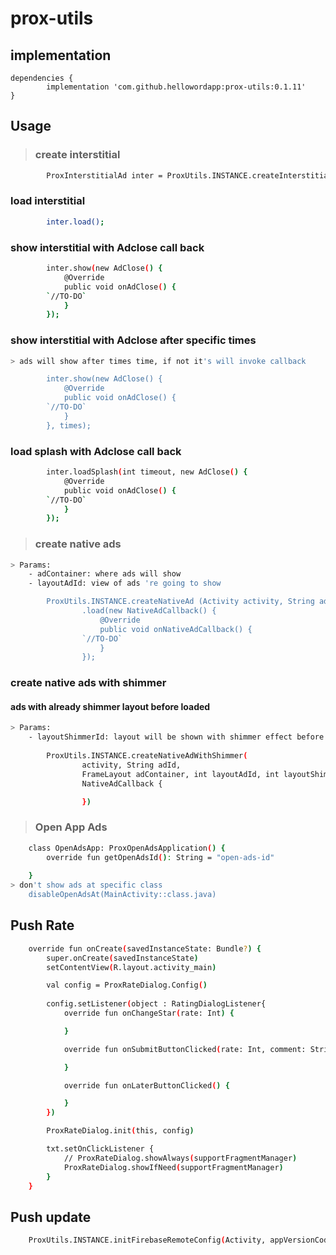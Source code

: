 # prox-utils

## implementation
```
dependencies {
        implementation 'com.github.hellowordapp:prox-utils:0.1.11'
}
```

## Usage

> ### create interstitial
```sh
        ProxInterstitialAd inter = ProxUtils.INSTANCE.createInterstitialAd (Activity activity, String adId);
```

### load interstitial
```sh
        inter.load();
```

### show interstitial with Adclose call back
```sh
        inter.show(new AdClose() {
            @Override
            public void onAdClose() {
		`//TO-DO`
            }
        });

```

### show interstitial with Adclose after specific times
```sh
> ads will show after times time, if not it's will invoke callback

        inter.show(new AdClose() {
            @Override
            public void onAdClose() {
		`//TO-DO`
            }
        }, times);

```

### load splash with Adclose call back
```sh
        inter.loadSplash(int timeout, new AdClose() {
            @Override
            public void onAdClose() {
		`//TO-DO`
            }
        });

```

> ### create native ads
```sh 
> Params:
	- adContainer: where ads will show
	- layoutAdId: view of ads 're going to show

        ProxUtils.INSTANCE.createNativeAd (Activity activity, String adId, FrameLayout adContainer, int layoutAdId);
                .load(new NativeAdCallback() {
                    @Override
                    public void onNativeAdCallback() {
		    	`//TO-DO`
                    }
                });
```

### create native ads with shimmer
#### ads with already shimmer layout before loaded
```sh
> Params: 
	- layoutShimmerId: layout will be shown with shimmer effect before ads loaded
	
        ProxUtils.INSTANCE.createNativeAdWithShimmer(
                activity, String adId,
                FrameLayout adContainer, int layoutAdId, int layoutShimmerId).load(
                NativeAdCallback {

                })
```

> ### Open App Ads
```sh
    class OpenAdsApp: ProxOpenAdsApplication() {
        override fun getOpenAdsId(): String = "open-ads-id"
        
    }
> don't show ads at specific class
    disableOpenAdsAt(MainActivity::class.java)
```

## Push Rate

```sh
    override fun onCreate(savedInstanceState: Bundle?) {
        super.onCreate(savedInstanceState)
        setContentView(R.layout.activity_main)

        val config = ProxRateDialog.Config()
        
        config.setListener(object : RatingDialogListener{
            override fun onChangeStar(rate: Int) {

            }

            override fun onSubmitButtonClicked(rate: Int, comment: String?) {

            }

            override fun onLaterButtonClicked() {

            }
        })

        ProxRateDialog.init(this, config)

        txt.setOnClickListener {
            // ProxRateDialog.showAlways(supportFragmentManager)
            ProxRateDialog.showIfNeed(supportFragmentManager)
        }
    } 
```

## Push update 
```sh
    ProxUtils.INSTANCE.initFirebaseRemoteConfig(Activity, appVersionCode, iconAppId, appName);
```


